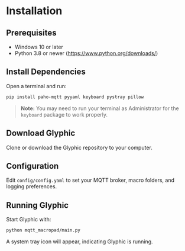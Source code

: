 # Installation

## Prerequisites

- Windows 10 or later
- Python 3.8 or newer (https://www.python.org/downloads/)

## Install Dependencies

Open a terminal and run:

```sh
pip install paho-mqtt pyyaml keyboard pystray pillow
```

> **Note:** You may need to run your terminal as Administrator for the `keyboard` package to work properly.

## Download Glyphic

Clone or download the Glyphic repository to your computer.

## Configuration

Edit `config/config.yaml` to set your MQTT broker, macro folders, and logging preferences.

## Running Glyphic

Start Glyphic with:

```sh
python mqtt_macropad/main.py
```

A system tray icon will appear, indicating Glyphic is running.